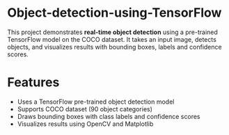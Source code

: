 # Object-detection-using-TensorFlow


This project demonstrates **real-time object detection** using a pre-trained TensorFlow model on the COCO dataset.
It takes an input image, detects objects, and visualizes results with bounding boxes, labels and confidence scores.

# Features
- Uses a TensorFlow pre-trained object detection model
- Supports COCO dataset (90 object categories)
- Draws bounding boxes with class labels and confidence scores
- Visualizes results using OpenCV and Matplotlib
